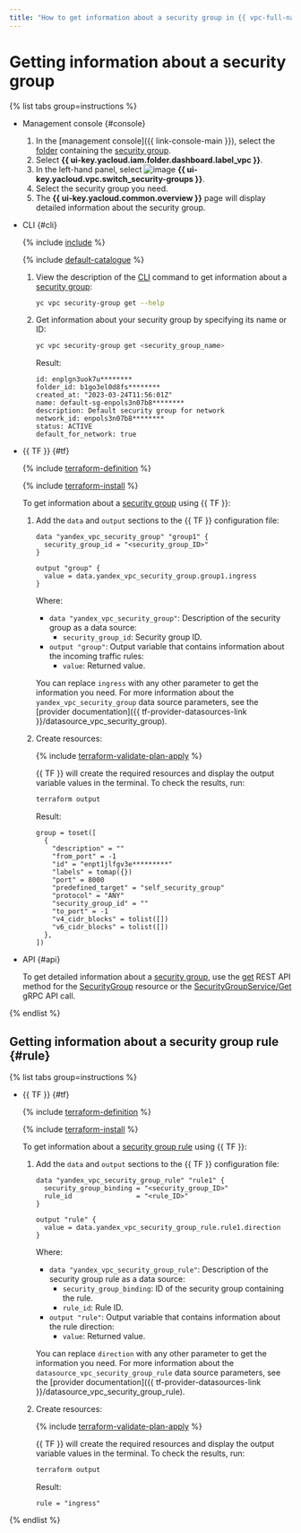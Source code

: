 ```yaml
---
title: "How to get information about a security group in {{ vpc-full-name }}"
---
```


# Getting information about a security group

{% list tabs group=instructions %}

- Management console {#console}

   1. In the [management console]({{ link-console-main }}), select the [folder](../../resource-manager/concepts/resources-hierarchy.md#folder) containing the [security group](../concepts/security-groups.md).
   1. Select **{{ ui-key.yacloud.iam.folder.dashboard.label_vpc }}**.
   1. In the left-hand panel, select ![image](../../_assets/console-icons/shield.svg) **{{ ui-key.yacloud.vpc.switch_security-groups }}**.
   1. Select the security group you need.
   1. The **{{ ui-key.yacloud.common.overview }}** page will display detailed information about the security group.

- CLI {#cli}

   {% include [include](../../_includes/cli-install.md) %}

   {% include [default-catalogue](../../_includes/default-catalogue.md) %}

   1. View the description of the [CLI](../../cli/) command to get information about a [security group](../concepts/security-groups.md):

      ```bash
      yc vpc security-group get --help
      ```

   1. Get information about your security group by specifying its name or ID:

      ```bash
      yc vpc security-group get <security_group_name>
      ```

      Result:

      ```text
      id: enplgn3uok7u********
      folder_id: b1go3el0d8fs********
      created_at: "2023-03-24T11:56:01Z"
      name: default-sg-enpols3n07b8********
      description: Default security group for network
      network_id: enpols3n07b8********
      status: ACTIVE
      default_for_network: true
      ```

- {{ TF }} {#tf}

   {% include [terraform-definition](../../_tutorials/_tutorials_includes/terraform-definition.md) %}

   {% include [terraform-install](../../_includes/terraform-install.md) %}

   To get information about a [security group](../concepts/security-groups.md) using {{ TF }}:

   1. Add the `data` and `output` sections to the {{ TF }} configuration file:

      ```hcl
      data "yandex_vpc_security_group" "group1" {
        security_group_id = "<security_group_ID>"
      }

      output "group" {
        value = data.yandex_vpc_security_group.group1.ingress
      }
      ```

      Where:
      * `data "yandex_vpc_security_group"`: Description of the security group as a data source:
         * `security_group_id`: Security group ID.
      * `output "group"`: Output variable that contains information about the incoming traffic rules:
         * `value`: Returned value.

      You can replace `ingress` with any other parameter to get the information you need. For more information about the `yandex_vpc_security_group` data source parameters, see the [provider documentation]({{ tf-provider-datasources-link }}/datasource_vpc_security_group).

   1. Create resources:

      {% include [terraform-validate-plan-apply](../../_tutorials/_tutorials_includes/terraform-validate-plan-apply.md) %}

      {{ TF }} will create the required resources and display the output variable values in the terminal. To check the results, run:

      ```bash
      terraform output
      ```

      Result:

      ```text
      group = toset([
        {
          "description" = ""
          "from_port" = -1
          "id" = "enpt1jlfgv3e*********"
          "labels" = tomap({})
          "port" = 8000
          "predefined_target" = "self_security_group"
          "protocol" = "ANY"
          "security_group_id" = ""
          "to_port" = -1
          "v4_cidr_blocks" = tolist([])
          "v6_cidr_blocks" = tolist([])
        },
      ])
      ```

- API {#api}

   To get detailed information about a [security group](../concepts/security-groups.md), use the [get](../api-ref/SecurityGroup/get) REST API method for the [SecurityGroup](../api-ref/SecurityGroup/index.md) resource or the [SecurityGroupService/Get](../api-ref/grpc/security_group_service.md#Get) gRPC API call.

{% endlist %}

## Getting information about a security group rule {#rule}

{% list tabs group=instructions %}

- {{ TF }} {#tf}

   {% include [terraform-definition](../../_tutorials/_tutorials_includes/terraform-definition.md) %}

   {% include [terraform-install](../../_includes/terraform-install.md) %}

   To get information about a [security group rule](../concepts/security-groups.md#security-groups-structure) using {{ TF }}:

   1. Add the `data` and `output` sections to the {{ TF }} configuration file:

      ```hcl
      data "yandex_vpc_security_group_rule" "rule1" {
        security_group_binding = "<security_group_ID>"
        rule_id                = "<rule_ID>"
      }

      output "rule" {
        value = data.yandex_vpc_security_group_rule.rule1.direction
      }
      ```

      Where:
      * `data "yandex_vpc_security_group_rule"`: Description of the security group rule as a data source:
         * `security_group_binding`: ID of the security group containing the rule.
         * `rule_id`: Rule ID.
      * `output "rule"`: Output variable that contains information about the rule direction:
         * `value`: Returned value.

      You can replace `direction` with any other parameter to get the information you need. For more information about the `datasource_vpc_security_group_rule` data source parameters, see the [provider documentation]({{ tf-provider-datasources-link }}/datasource_vpc_security_group_rule).

   1. Create resources:

      {% include [terraform-validate-plan-apply](../../_tutorials/_tutorials_includes/terraform-validate-plan-apply.md) %}

      {{ TF }} will create the required resources and display the output variable values in the terminal. To check the results, run:

      ```bash
      terraform output
      ```

      Result:

      ```text
      rule = "ingress"
      ```

{% endlist %}
